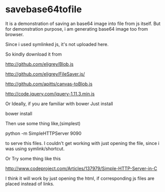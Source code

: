 # savebase64tofile
It is a demonstration of saving an base64 image into file from js itself. But for demonstration purpose, i am generating base64 image too from browser.

Since i used symlinked js, it's not uploaded here.

So kindly download it from

http://github.com/eligrey/Blob.js

http://github.com/eligrey/FileSaver.js/

http://github.com/apitts/canvas-toBlob.js

http://code.jquery.com/jquery-1.11.3.min.js

Or Ideally, if you are familiar with bower
Just install 


bower install


Then use some thing like,(simplest)

python -m SimpleHTTPServer 9090

to serve this files. I couldn't get working with just opening the file, since i was using symlink/shortcut.

Or Try some thing like this

http://www.codeproject.com/Articles/137979/Simple-HTTP-Server-in-C

I think it will work by just opening the html, if corresponding js files are placed instead of links.
